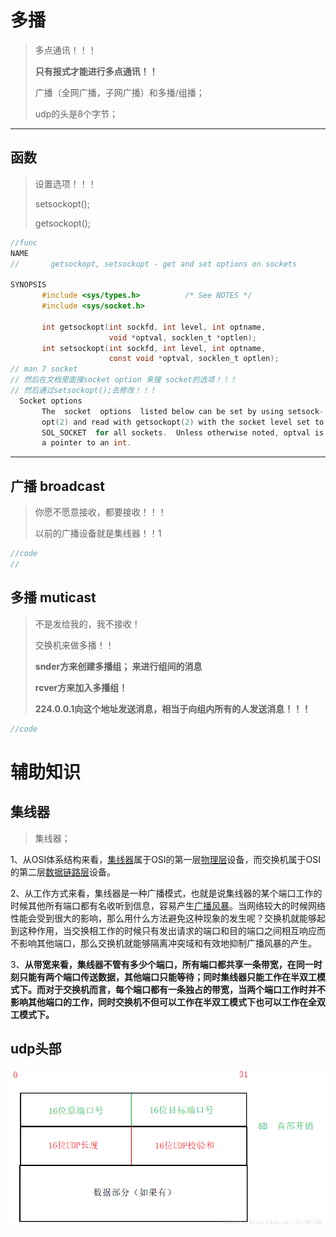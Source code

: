 # 多播

>多点通讯！！！
>
>**只有报式才能进行多点通讯！！**
>
>广播（全网广播，子网广播）和多播/组播；
>
>udp的头是8个字节；

---

## 函数

>设置选项！！！
>
>setsockopt();
>
>getsockopt();

`````c
//func
NAME
//       getsockopt, setsockopt - get and set options on sockets
                                                                        sssssssssssss
SYNOPSIS
       #include <sys/types.h>          /* See NOTES */
       #include <sys/socket.h>

       int getsockopt(int sockfd, int level, int optname,
                      void *optval, socklen_t *optlen);
       int setsockopt(int sockfd, int level, int optname,
                      const void *optval, socklen_t optlen);
// man 7 socket
// 然后在文档里面搜socket option 来搜 socket的选项！！！
// 然后通过setsockopt();去修改！！！
  Socket options
       The  socket  options  listed below can be set by using setsock-  
       opt(2) and read with getsockopt(2) with the socket level set to  
       SOL_SOCKET  for all sockets.  Unless otherwise noted, optval is  
       a pointer to an int.

`````



----

 ## 广播  broadcast  

>你愿不愿意接收，都要接收！！！
>
>以前的广播设备就是集线器！！1

`````c
//code
//
`````





## 多播 muticast  

>不是发给我的，我不接收！
>
>交换机来做多播！！
>
>**snder方来创建多播组； 来进行组间的消息**
>
>**rcver方来加入多播组！**
>
>**224.0.0.1向这个地址发送消息，相当于向组内所有的人发送消息！！！**

`````c
//code
`````





# 辅助知识



## 集线器

>集线器；

1、从OSI体系结构来看，[集线器](https://zhidao.baidu.com/search?word=%BC%AF%CF%DF%C6%F7&fr=iknow_pc_qb_highlight)属于OSI的第一层[物理层](https://zhidao.baidu.com/search?word=%CE%EF%C0%ED%B2%E3&fr=iknow_pc_qb_highlight)设备，而交换机属于OSI的第二层[数据链路层](https://zhidao.baidu.com/search?word=%CA%FD%BE%DD%C1%B4%C2%B7%B2%E3&fr=iknow_pc_qb_highlight)设备。

2、从工作方式来看，集线器是一种广播模式，也就是说集线器的某个端口工作的时候其他所有端口都有名收听到信息，容易产生[广播风暴](https://zhidao.baidu.com/search?word=%B9%E3%B2%A5%B7%E7%B1%A9&fr=iknow_pc_qb_highlight)。当网络较大的时候网络性能会受到很大的影响，那么用什么方法避免这种现象的发生呢？交换机就能够起到这种作用，当交换相工作的时候只有发出请求的端口和目的端口之间相互响应而不影响其他端口，那么交换机就能够隔离冲突域和有效地抑制广播风暴的产生。

3、**从带宽来看，集线器不管有多少个端口，所有端口都共享一条带宽，在同一时刻只能有两个端口传送数据，其他端口只能等待；同时集线器只能工作在半双工模式下。而对于交换机而言，每个端口都有一条独占的带宽，当两个端口工作时并不影响其他端口的工作，同时交换机不但可以工作在半双工模式下也可以工作在全双工模式下。**





## udp头部



![这里写图片描述](./%E5%A4%9A%E6%92%AD.assets/70.png)